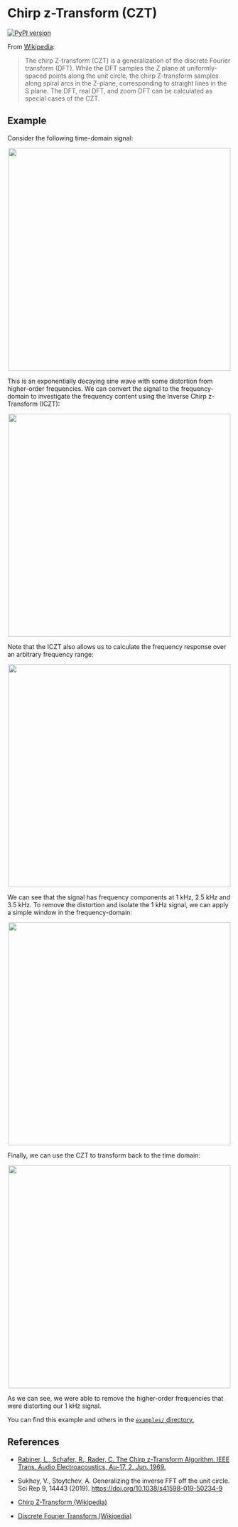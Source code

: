 Chirp z-Transform (CZT)
=======================

[![PyPI version](https://badge.fury.io/py/czt.svg)](https://badge.fury.io/py/czt)

From [Wikipedia](https://en.wikipedia.org/wiki/Chirp_Z-transform):

> The chirp Z-transform (CZT) is a generalization of the discrete Fourier transform (DFT). While the DFT samples the Z plane at uniformly-spaced points along the unit circle, the chirp Z-transform samples along spiral arcs in the Z-plane, corresponding to straight lines in the S plane. The DFT, real DFT, and zoom DFT can be calculated as special cases of the CZT.

Example
-------

Consider the following time-domain signal:

<p align="center">
<img src="https://raw.githubusercontent.com/garrettj403/CZT/main/examples/results/signal.png" width="500">
</p>

This is an exponentially decaying sine wave with some distortion from higher-order frequencies. We can convert the signal to the frequency-domain to investigate the frequency content using the Inverse Chirp z-Transform (ICZT):

<p align="center">
<img src="https://raw.githubusercontent.com/garrettj403/CZT/main/examples/results/freq-domain.png" width="500">
</p>

Note that the ICZT also allows us to calculate the frequency response over an arbitrary frequency range:

<p align="center">
<img src="https://raw.githubusercontent.com/garrettj403/CZT/main/examples/results/zoom-czt.png" width="500">
</p>

We can see that the signal has frequency components at 1 kHz, 2.5 kHz and 3.5 kHz. To remove the distortion and isolate the 1 kHz signal, we can apply a simple window in the frequency-domain:

<p align="center">
<img src="https://raw.githubusercontent.com/garrettj403/CZT/main/examples/results/windowed-freq-domain.png" width="500">
</p>

Finally, we can use the CZT to transform back to the time domain:

<p align="center">
<img src="https://raw.githubusercontent.com/garrettj403/CZT/main/examples/results/windowed-time-domain.png" width="500">
</p>

As we can see, we were able to remove the higher-order frequencies that were distorting our 1 kHz signal.

You can find this example and others in the [``examples/`` directory.](https://github.com/garrettj403/CZT/blob/main/examples/)

References
----------

- [Rabiner, L., Schafer, R., Rader, C. The Chirp z-Transform Algorithm. IEEE Trans. Audio Electroacoustics, Au-17, 2, Jun. 1969.](https://web.ece.ucsb.edu/Faculty/Rabiner/ece259/Reprints/015_czt.pdf)

- Sukhoy, V., Stoytchev, A. Generalizing the inverse FFT off the unit circle. Sci Rep 9, 14443 (2019). https://doi.org/10.1038/s41598-019-50234-9

- [Chirp Z-Transform (Wikipedia)](https://en.wikipedia.org/wiki/Chirp_Z-transform)

- [Discrete Fourier Transform (Wikipedia)](https://en.wikipedia.org/wiki/Discrete_Fourier_transform)

